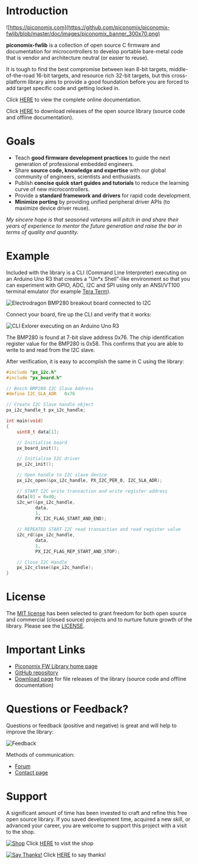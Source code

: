 Introduction
============

![https://piconomix.com](https://github.com/piconomix/piconomix-fwlib/blob/master/doc/images/piconomix_banner_300x70.png)

**piconomix-fwlib** is a collection of open source C firmware and documentation
for microcontrollers to develop portable bare-metal code that is vendor and 
architecture neutral (or easier to reuse).

It is tough to find the best compromise between lean 8-bit targets, 
middle-of-the-road 16-bit targets, and resource rich 32-bit targets, but this 
cross-platform library aims to provide a good foundation before you are forced 
to add target specific code and getting locked in.

Click [HERE](https://piconomix.com/fwlib/index.html) to view the complete online 
documentation.

Click [HERE](https://sourceforge.net/projects/piconomic-fwlib/files) to download
releases of the open source library (source code and offline documentation).

Goals
=====

- Teach **good firmware development practices** to guide the next 
  generation of professional embedded engineers.
- Share **source code, knowledge and expertise** with our global community of 
  engineers, scientists and enthusiasts.
- Publish **concise quick start guides and tutorials** to reduce the 
  learning curve of new microcontrollers.
- Provide a **standard framework and drivers** for rapid code development.
- **Minimize porting** by providing unified peripheral driver APIs 
  (to maximize device driver reuse).

*My sincere hope is that seasoned veterans will pitch in and share their 
years of experience to mentor the future generation and raise the bar in terms 
of quality and quantity.*

Example
=======

Included with the library is a CLI (Command Line Interpreter) executing on an 
Arduino Uno R3 that creates a "Un*x Shell"-like environment so that you can 
experiment with GPIO, ADC, I2C and SPI using only an ANSI/VT100 terminal 
emulator (for example [Tera Term](http://en.sourceforge.jp/projects/ttssh2)).

![Electrodragon BMP280 breakout board connected to I2C](https://github.com/piconomix/piconomix-fwlib/blob/master/doc/images/arduino_uno_board/arduino_uno_i2c_slave_bmp280.jpg)

Connect your board, fire up the CLI and verify that it works:

![CLI Exlorer executing on an Arduino Uno R3](https://github.com/piconomix/piconomix-fwlib/blob/master/doc/images/arduino_uno_board/arduino_uno_cli_animated.gif)

The BMP280 is found at 7-bit slave address 0x76. The chip identification 
register value for the BMP280 is 0x58. This confirms that you are able to write 
to and read from the I2C slave.

After verification, it is easy to accomplish the same in C using the library:

```c
#include "px_i2c.h"
#include "px_board.h"

// Bosch BMP280 I2C Slave Address
#define I2C_SLA_ADR   0x76

// Create I2C Slave handle object
px_i2c_handle_t px_i2c_handle;

int main(void)
{
    uint8_t data[1];

    // Initialise board
    px_board_init();

    // Initialise I2C driver
    px_i2c_init();

    // Open handle to I2C slave device
    px_i2c_open(&px_i2c_handle, PX_I2C_PER_0, I2C_SLA_ADR);

    // START I2C write transaction and write register address
    data[0] = 0xd0;
    i2c_wr(&px_i2c_handle, 
           data,
           1,
           PX_I2C_FLAG_START_AND_END);

    // REPEATED START I2C read transaction and read register value
    i2c_rd(&px_i2c_handle, 
           data,
           1,
           PX_I2C_FLAG_REP_START_AND_STOP);

    // Close I2C Handle
    px_i2c_close(&px_i2c_handle);
}
```

License
=======

The [MIT license](https://en.wikipedia.org/wiki/MIT_License)
has been selected to grant freedom for both open source and commercial 
(closed source) projects and to nurture future growth of the library. Please see 
the [LICENSE](https://github.com/piconomix/piconomix-fwlib/blob/master/LICENSE.md).

Important Links
===============

- [Piconomix FW Library home page](https://piconomix.com/fwlib/index.html)
- [GitHub repository](https://github.com/piconomix/piconomix-fwlib)
- [Download page](https://sourceforge.net/projects/piconomic-fwlib/files) for file releases of the library (source code and offline documentation)

Questions or Feedback?
======================

Questions or feedback (positive and negative) is great and will help to improve 
the library:

![Feedback](https://github.com/piconomix/piconomix-fwlib/blob/master/doc/images/feedback.png)

Methods of communication:
- [Forum](https://piconomix.com/forum)
- [Contact page](https://piconomix.com/contact)

Support
=======

A significant amount of time has been invested to craft and refine this free 
open source library. If you saved development time, acquired a new skill, or 
advanced your career, you are welcome to support this project with a visit to 
the shop.

[![Shop](https://github.com/piconomix/piconomix-fwlib/blob/master/doc/images/shop.png)](http://piconomix.com/shop/)
Click [HERE](http://piconomix.com/shop/) to visit the shop

[![Say Thanks!](https://img.shields.io/badge/Say%20Thanks-!-1EAEDB.svg)](https://saythanks.io/to/pieterconradie)
Click [HERE](https://saythanks.io/to/pieterconradie) to say thanks!


